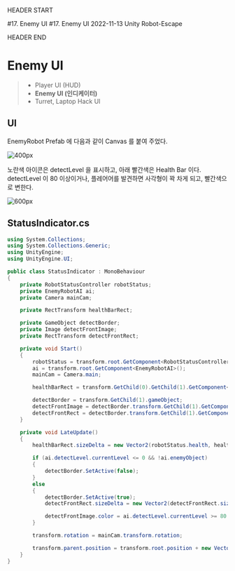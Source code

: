 HEADER START

#17. Enemy UI
#17. Enemy UI
2022-11-13
Unity
Robot-Escape

HEADER END

# Enemy UI

> - Player UI (HUD)
> - **Enemy UI (인디케이터)**
> - Turret, Laptop Hack UI

## UI

EnemyRobot Prefab 에 다음과 같이 Canvas 를 붙여 주었다.

![400px](https://velog.velcdn.com/images/lutca1320/post/40cfca56-4211-4fc0-9b5e-94b6f477e8e1/image.png)

노란색 아이콘은 detectLevel 을 표시하고, 아래 빨간색은 Health Bar 이다.
detectLevel 이 80 이상이거나, 플레어어를 발견하면 사각형이 꽉 차게 되고, 빨간색으로 변한다.

![600px](https://velog.velcdn.com/images/lutca1320/post/5c7273f7-b92b-47d0-b28d-302fe2a57b28/image.gif)

## StatusIndicator.cs

```csharp
using System.Collections;
using System.Collections.Generic;
using UnityEngine;
using UnityEngine.UI;

public class StatusIndicator : MonoBehaviour
{
    private RobotStatusController robotStatus;
    private EnemyRobotAI ai;
    private Camera mainCam;

    private RectTransform healthBarRect;

    private GameObject detectBorder;
    private Image detectFrontImage;
    private RectTransform detectFrontRect;

    private void Start()
    {
        robotStatus = transform.root.GetComponent<RobotStatusController>();
        ai = transform.root.GetComponent<EnemyRobotAI>();
        mainCam = Camera.main;

        healthBarRect = transform.GetChild(0).GetChild(1).GetComponent<RectTransform>();

        detectBorder = transform.GetChild(1).gameObject;
        detectFrontImage = detectBorder.transform.GetChild(1).GetComponent<Image>();
        detectFrontRect = detectBorder.transform.GetChild(1).GetComponent<RectTransform>();
    }

    private void LateUpdate()
    {
        healthBarRect.sizeDelta = new Vector2(robotStatus.health, healthBarRect.sizeDelta.y);

        if (ai.detectLevel.currentLevel <= 0 && !ai.enemyObject)
        {
            detectBorder.SetActive(false);
        }
        else
        {
            detectBorder.SetActive(true);
            detectFrontRect.sizeDelta = new Vector2(detectFrontRect.sizeDelta.x, ai.enemyObject ? 30 : Mathf.Clamp(ai.detectLevel.currentLevel * 0.3f * 1.25f, 0, 30));

            detectFrontImage.color = ai.detectLevel.currentLevel >= 80 || ai.enemyObject ? new Color(0.735849f, 0.2249199f, 0.2662449f) : new Color(1, 0.7328318f, 0);
        }

        transform.rotation = mainCam.transform.rotation;

        transform.parent.position = transform.root.position + new Vector3(-0.5f, 2, 0.5f);
    }
}

```
